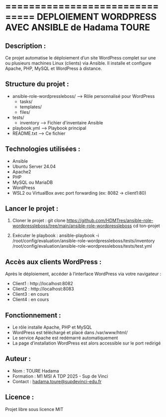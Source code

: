 ===============================
DEPLOIEMENT WORDPRESS AVEC ANSIBLE de Hadama TOURE
===============================

Description :
-------------
Ce projet automatise le déploiement d’un site WordPress complet sur une ou plusieurs machines Linux (clients) via Ansible. Il installe et configure Apache, PHP, MySQL et WordPress à distance.

Structure du projet :
---------------------
- ansible-role-wordpressleboss/  --> Rôle personnalisé pour WordPress
  - tasks/
  - templates/
  - files/
- tests/
  - inventory                   --> Fichier d'inventaire Ansible
- playbook.yml                  --> Playbook principal
- README.txt                    --> Ce fichier

Technologies utilisées :
------------------------
- Ansible
- Ubuntu Server 24.04
- Apache2
- PHP
- MySQL ou MariaDB
- WordPress
- WSL2 ou VirtualBox avec port forwarding (ex: 8082 → client1:80)

Lancer le projet :
------------------
1. Cloner le projet :
   git clone https://github.com/HDMTres/ansible-role-wordpressleboss/tree/main/ansible-role-wordpressleboss
   cd ton-projet

2. Exécuter le playbook :
   ansible-playbook -i /root/config/evaluation/ansible-role-wordpressleboss/tests/inventory /root/config/evaluation/ansible-role-wordpressleboss/tests/test.yml

Accès aux clients WordPress :
-----------------------------
Après le déploiement, accéder à l’interface WordPress via votre navigateur :

- Client1 : http://localhost:8082
- Client2 : http://localhost:8083
- Client3 : en cours
- Client4 : en cours

Fonctionnement :
----------------
- Le rôle installe Apache, PHP et MySQL
- WordPress est téléchargé et placé dans /var/www/html/
- Le service Apache est redémarré automatiquement
- La page d’installation WordPress est alors accessible sur le port redirigé


Auteur :
--------
- Nom : TOURE Hadama
- Formation : M1 MSI A TDP 2025 - Sup de Vinci
- Contact : hadama.toure@supdevinci-edu.fr

Licence :
---------
Projet libre sous licence MIT

